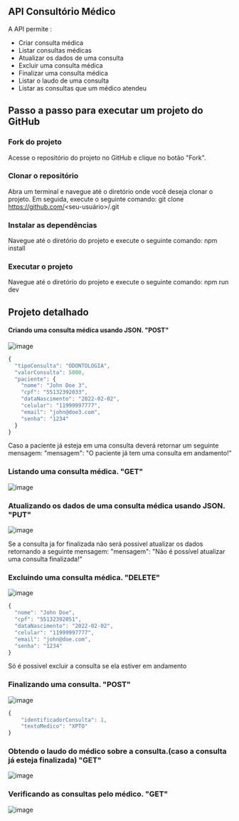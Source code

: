 ## API Consultório Médico

A API permite :

- Criar consulta médica
- Listar consultas médicas
- Atualizar os dados de uma consulta
- Excluir uma consulta médica
- Finalizar uma consulta médica
- Listar o laudo de uma consulta
- Listar as consultas que um médico atendeu

## Passo a passo para executar um projeto do GitHub

### Fork do projeto
Acesse o repositório do projeto no GitHub e clique no botão "Fork".

### Clonar o repositório
Abra um terminal e navegue até o diretório onde você deseja clonar o projeto. Em seguida, execute o seguinte comando:
git clone https://github.com/<seu-usuário>/<nome-do-projeto>.git

### Instalar as dependências
Navegue até o diretório do projeto e execute o seguinte comando:
npm install

### Executar o projeto
Navegue até o diretório do projeto e execute o seguinte comando:
npm run dev


## Projeto detalhado
#### Criando uma consulta médica usando JSON. "POST"
![image](https://github.com/miguelmarqs/API-Consultorio-Medico/assets/82917066/153d2b13-fb49-4a8f-a368-9b72e6077c18)

````javascript
{
  "tipoConsulta": "ODONTOLOGIA",
  "valorConsulta": 5000,
  "paciente": {
    "nome": "John Doe 3",
    "cpf": "55132392033",
    "dataNascimento": "2022-02-02",
    "celular": "11999997777",
    "email": "john@doe3.com",
    "senha": "1234"
  }
}
````

Caso a paciente já esteja em uma consulta deverá retornar um seguinte mensagem:
"mensagem": "O paciente já tem uma consulta em andamento!"

### Listando uma consulta médica. "GET"
![image](https://github.com/miguelmarqs/API-Consultorio-Medico/assets/82917066/6c3b01f3-5b2d-4c87-a876-9d8ed80d7aaf)

### Atualizando os dados de uma consulta médica usando JSON. "PUT"
![image](https://github.com/miguelmarqs/API-Consultorio-Medico/assets/82917066/98318a75-9964-4937-a3ea-99f3c0a493ad)

Se a consulta ja for finalizada não será possivel atualizar os dados retornando a seguinte mensagem:
"mensagem": "Não é possível atualizar uma consulta finalizada!"

### Excluindo uma consulta médica. "DELETE"
![image](https://github.com/miguelmarqs/API-Consultorio-Medico/assets/82917066/8b641c29-56c2-4a76-99da-c0ce6e550393)

````javascript
{
  "nome": "John Doe",
  "cpf": "55132392051",
  "dataNascimento": "2022-02-02",
  "celular": "11999997777",
  "email": "john@doe.com",
  "senha": "1234"
}
````

Só é possivel excluir a consulta se ela estiver em andamento

### Finalizando uma consulta. "POST"
![image](https://github.com/miguelmarqs/API-Consultorio-Medico/assets/82917066/59dcc045-7c87-48ec-b54b-593f79b167c2)

````javascript
{
	"identificadorConsulta": 1,
	"textoMedico": "XPTO"
}
````

### Obtendo o laudo do médico sobre a consulta.(caso a consulta já esteja finalizada) "GET" 
![image](https://github.com/miguelmarqs/API-Consultorio-Medico/assets/82917066/a441e90c-1c0e-44eb-9518-8898e92bb908)


### Verificando as consultas pelo médico. "GET"
![image](https://github.com/miguelmarqs/API-Consultorio-Medico/assets/82917066/41087ddf-7406-460d-a006-739f91b6ecd9)

